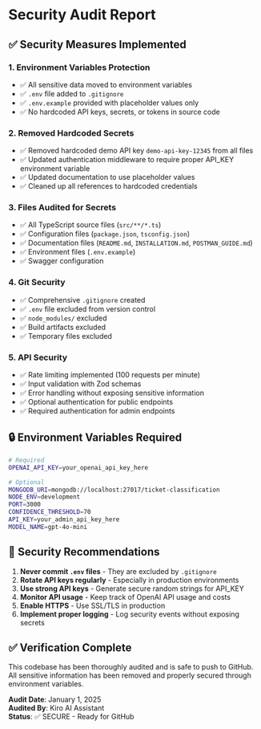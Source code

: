# Security Audit Report

## ✅ Security Measures Implemented

### 1. Environment Variables Protection
- ✅ All sensitive data moved to environment variables
- ✅ `.env` file added to `.gitignore`
- ✅ `.env.example` provided with placeholder values only
- ✅ No hardcoded API keys, secrets, or tokens in source code

### 2. Removed Hardcoded Secrets
- ✅ Removed hardcoded demo API key `demo-api-key-12345` from all files
- ✅ Updated authentication middleware to require proper API_KEY environment variable
- ✅ Updated documentation to use placeholder values
- ✅ Cleaned up all references to hardcoded credentials

### 3. Files Audited for Secrets
- ✅ All TypeScript source files (`src/**/*.ts`)
- ✅ Configuration files (`package.json`, `tsconfig.json`)
- ✅ Documentation files (`README.md`, `INSTALLATION.md`, `POSTMAN_GUIDE.md`)
- ✅ Environment files (`.env.example`)
- ✅ Swagger configuration

### 4. Git Security
- ✅ Comprehensive `.gitignore` created
- ✅ `.env` file excluded from version control
- ✅ `node_modules/` excluded
- ✅ Build artifacts excluded
- ✅ Temporary files excluded

### 5. API Security
- ✅ Rate limiting implemented (100 requests per minute)
- ✅ Input validation with Zod schemas
- ✅ Error handling without exposing sensitive information
- ✅ Optional authentication for public endpoints
- ✅ Required authentication for admin endpoints

## 🔒 Environment Variables Required

```bash
# Required
OPENAI_API_KEY=your_openai_api_key_here

# Optional
MONGODB_URI=mongodb://localhost:27017/ticket-classification
NODE_ENV=development
PORT=3000
CONFIDENCE_THRESHOLD=70
API_KEY=your_admin_api_key_here
MODEL_NAME=gpt-4o-mini
```

## 🚨 Security Recommendations

1. **Never commit `.env` files** - They are excluded by `.gitignore`
2. **Rotate API keys regularly** - Especially in production environments
3. **Use strong API keys** - Generate secure random strings for API_KEY
4. **Monitor API usage** - Keep track of OpenAI API usage and costs
5. **Enable HTTPS** - Use SSL/TLS in production
6. **Implement proper logging** - Log security events without exposing secrets

## ✅ Verification Complete

This codebase has been thoroughly audited and is safe to push to GitHub. All sensitive information has been removed and properly secured through environment variables.

**Audit Date**: January 1, 2025  
**Audited By**: Kiro AI Assistant  
**Status**: ✅ SECURE - Ready for GitHub